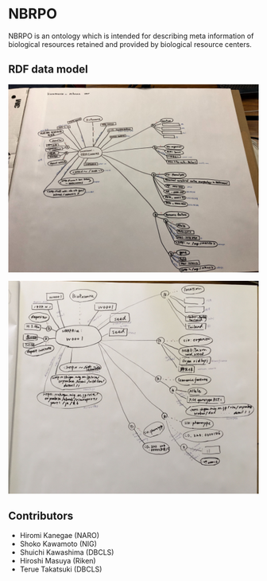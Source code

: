 # NBRPO
NBRPO is an ontology which is intended for describing meta information of biological resources retained and provided by biological resource centers.

## RDF data model

![RDF data model](./misc/nbrpo-draft-02.jpg "RDF data model")

![RDF data model](./misc/rdf_model_nbrp_rice-01.jpg "RDF data model")

## Contributors

- Hiromi Kanegae (NARO)
- Shoko Kawamoto (NIG)
- Shuichi Kawashima (DBCLS)
- Hiroshi Masuya (Riken)
- Terue Takatsuki (DBCLS)
